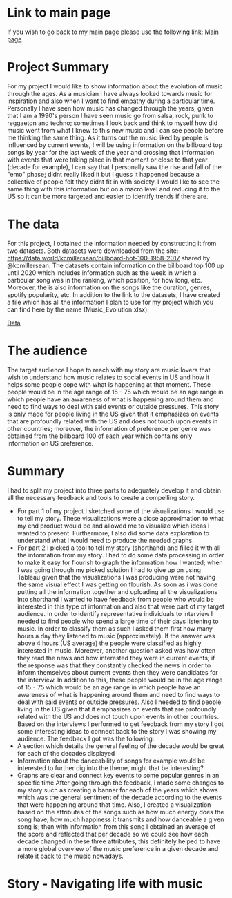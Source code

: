 # Link to main page
If you wish to go back to my main page please use the following link:
[Main page](https://oscardavidmi.github.io/Benavides-portfolio/)

# Project Summary
For my project I would like to show information about the evolution of music through the ages. As a musician I have always looked towards music for inspiration and also
when I want to find empathy during a particular time. Personally I have seen how music has changed through the years, given that I am a 1990's person I have seen 
music go from salsa, rock, punk to reggaeton and techno; sometimes I look back and think to myself how did music went from what I knew to this new music and I can see 
people before me thinking the same thing. 
As it turns out the music liked by people is influenced by current events, I will be using information on the billboard top songs by year for the last week of the year 
and crossing that information with events that were taking place in that moment or close to that year (decade for example), I can say that I personally saw the rise
and fall of the "emo" phase; didnt really liked it but I guess it happened because a collective of people felt they didnt fit in with society. I would like to see
the same thing with this information but on a macro level and reducing it to the US so it can be more targeted and easier to identify trends if there are.
# The data
For this project, I obtained the information needed by constructing it from two datasets. Both datasets were downloaded from the site: 
https://data.world/kcmillersean/billboard-hot-100-1958-2017  shared by @kcmillersean. The datasets contain information on the billboard top 100 up until 2020 which 
includes information such as the week in which a particular song was in the ranking, which position, for how long, etc. Moreover, the is also information on the songs 
like the duration, genres, spotify popularity, etc.
In addition to the link to the datasets, I have created a file which has all the information I plan to use for my project which you can find here by the name 
(Music_Evolution.xlsx):

[Data](https://github.com/oscardavidmi/Benavides-portfolio/blob/main/Music_Evolution.xlsx)

# The audience
The target audience I hope to reach with my story are music lovers that wish to understand how music relates to social events in US and how it helps some people cope
with what is happening at that moment. These people would be in the age range of 15 - 75 which would be an age range in which people have an awareness of what is
happening around them and need to find ways to deal with said events or outside pressures. This story is only made for people living in the US given that it emphasizes
on events that are profoundly related with the US and does not touch upon events in other countries; moreover, the information of preference per genre was obtained
from the billboard 100 of each year which contains only information on US preference.
# Summary
I had to split my project into three parts to adequately develop it and obtain all the necessary feedback and tools to create a compelling story.
- For part 1 of my project I sketched some of the visualizations I would use to tell my story. These visualizations were a close approximation to what my end product 
would be and allowed me to visualize which ideas I wanted to present. Furthermore, I also did some data exploration to understand what I would need to produce the 
needed graphs. 
- For part 2 I picked a tool to tell my story (shorthand) and filled it with all the information from my story. I had to do some data processing in order to make
it easy for flourish to graph the information how I wanted; when I was going through my picked solution I had to give up on using Tableau given that the visualizations
I was producing were not having the same visual effect I was getting on flourish. As soon as i was done putting all the information together and uploading all the 
visualizations into shorthand I wanted to have feedback from people who would be interested in this type of information and also that were part of my target audience.
In order to identify representative individuals to interview I needed to find people who spend a large time of their days listening to music. In order to classify 
them as such I asked them first how many hours a day they listened to music (approximately). If the answer was above 4 hours (US average) the people were classified as 
highly interested in music. Moreover, another question asked was how often they read the news and how interested they were in current events; if the response was that 
they constantly checked the news in order to inform themselves about current events then they were candidates for the interview. In addition to this,
these people would be in the age range of 15 - 75 which would be an age range in which people have an awareness of what is happening around them and need to find ways 
to deal with said events or outside pressures. Also I needed to find people living in the US given that it emphasizes on events that are profoundly related with the US 
and does not touch upon events in other countries.
Based on the interviews I performed to get feedback from my story I got some interesting ideas to connect back to the story I was showing my audience. The feedback I 
got was the following:
- A section which details the general feeling of the decade would be great for each of the decades displayed
- Information about the danceability of songs for example would be interested to further dig into the theme, might that be interesting?
- Graphs are clear and connect key events to some popular genres in an specific time
After going through the feedback, I made some changes to my story such as creating a banner for each of the years which shows which was the general sentiment of the
decade according to the events that were happening around that time. Also, I created a visualization based on the attributes of the songs such as how much energy
does the song have, how much happiness it transmits and how danceable a given song is; then with information from this song I obtained an average of the score
and reflected that per decade so we could see how each decade changed in these three attributes, this definitely helped to have a more global overview of the music 
preference in a given decade and relate it back to the music nowadays.
# Story - Navigating life with music
<script src="https://carnegiemellon.shorthandstories.com/navigating-life-with-music/embed.js"></script>

